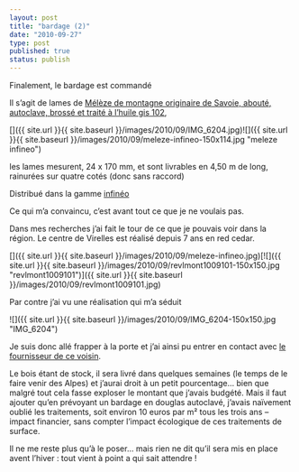 ```yaml
---
layout: post
title: "bardage (2)"
date: "2010-09-27"
type: post
published: true
status: publish
---
```


Finalement, le bardage est commandé

Il s’agit de lames de [Mélèze de montagne originaire de Savoie, abouté, autoclave, brossé et traité à l’huile gis 102](http://www.sivalbp.com/upload/fiches/Lame-meleze%20de%20montagne-HN%20gris%20102-seche-aboute-brosse-FP9342FR.pdf),

[]({{ site.url }}{{ site.baseurl }}/images/2010/09/IMG_6204.jpg)![]({{ site.url }}{{ site.baseurl }}/images/2010/09/meleze-infineo-150x114.jpg "meleze infineo")

les lames mesurent, 24 x 170 mm, et sont livrables en 4,50 m de long, rainurées sur quatre cotés (donc sans raccord)

Distribué dans la gamme [infinéo](http://www.lp-bois.fr/fr/realisations5.html   )

Ce qui m’a convaincu, c’est avant tout ce que je ne voulais pas.

Dans mes recherches j’ai fait le tour de ce que je pouvais voir dans la région. Le centre de Virelles est réalisé depuis 7 ans en red cedar.

[]({{ site.url }}{{ site.baseurl }}/images/2010/09/meleze-infineo.jpg)[![]({{ site.url }}{{ site.baseurl }}/images/2010/09/revlmont1009101-150x150.jpg "revlmont1009101")]({{ site.url }}{{ site.baseurl }}/images/2010/09/revlmont1009101.jpg)

Par contre j’ai vu une réalisation qui m’a séduit

![]({{ site.url }}{{ site.baseurl }}/images/2010/09/IMG_6204-150x150.jpg "IMG_6204")

Je suis donc allé frapper à la porte et j’ai ainsi pu entrer en contact avec [le fournisseur de ce voisin](http://www.sivalbp.com/fr/index.html).

Le bois étant de stock, il sera livré dans quelques semaines (le temps de le faire venir des Alpes) et j’aurai droit à un petit pourcentage… bien que malgré tout cela fasse exploser le montant que j’avais budgété. Mais il faut ajouter qu’en prévoyant un bardage en douglas autoclavé, j’avais naïvement oublié les traitements, soit environ 10 euros par m² tous les trois ans – impact financier, sans compter l’impact écologique de ces traitements de surface.

Il ne me reste plus qu’à le poser… mais rien ne dit qu’il sera mis en place avent l’hiver : tout vient à point a qui sait attendre !

